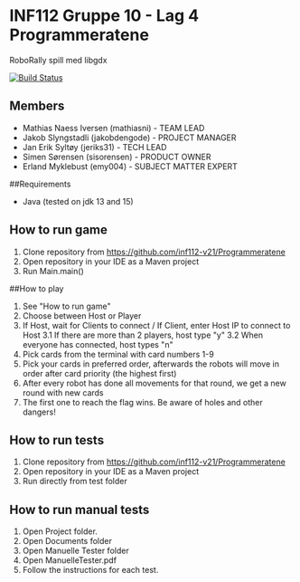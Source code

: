 # INF112 Gruppe 10 - Lag 4 Programmeratene
RoboRally spill med libgdx <br/>


[![Build Status](https://travis-ci.com/inf112-v21/Programmeratene.svg?branch=master)](https://travis-ci.com/inf112-v21/Programmeratene)

## Members
- Mathias Naess Iversen (mathiasni) - TEAM LEAD
- Jakob Slyngstadli (jakobdengode) - PROJECT MANAGER
- Jan Erik Syltøy (jeriks31) - TECH LEAD
- Simen Sørensen (sisorensen) - PRODUCT OWNER
- Erland Myklebust (emy004) - SUBJECT MATTER EXPERT

##Requirements
- Java (tested on jdk 13 and 15)

## How to run game
1. Clone repository from https://github.com/inf112-v21/Programmeratene
2. Open repository in your IDE as a Maven project
3. Run Main.main()

##How to play
1. See "How to run game"
2. Choose between Host or Player
3. If Host, wait for Clients to connect / If Client, enter Host IP to connect to Host 
   3.1 If there are more than 2 players, host type "y" 
   3.2 When everyone has connected, host types "n"
4. Pick cards from the terminal with card numbers 1-9
5. Pick your cards in preferred order, afterwards the robots will move in order after card priority (the highest first)
6. After every robot has done all movements for that round, we get a new round with new cards   
7. The first one to reach the flag wins. Be aware of holes and other dangers!

## How to run tests
1. Clone repository from https://github.com/inf112-v21/Programmeratene
2. Open repository in your IDE as a Maven project
3. Run directly from test folder

## How to run manual tests
1. Open Project folder. 
2. Open Documents folder
3. Open Manuelle Tester folder
4. Open ManuelleTester.pdf
5. Follow the instructions for each test.
